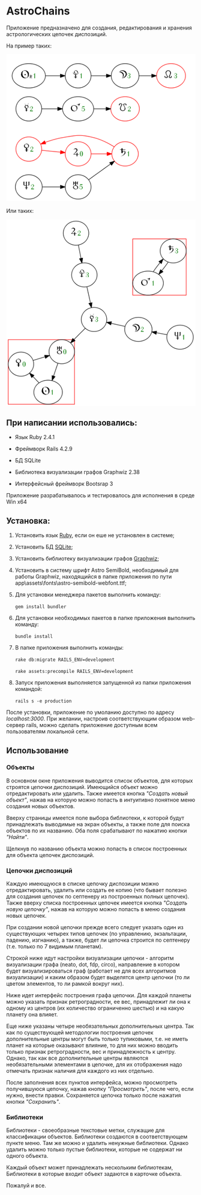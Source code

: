 # AstroChains

Приложение предназначено для создания, редактирования и хранения астрологических цепочек диспозиций.

На пример таких: 

![Пример построенной цепочки](https://github.com/AlexGenK/AstroChains/blob/master/pict/pict1.png)

Или таких: 

![Еще пример построенной цепочки](https://github.com/AlexGenK/AstroChains/blob/master/pict/pict2.png)

## При написании использовались:

* Язык Ruby 2.4.1

* Фреймворк Rails 4.2.9

* БД SQLite

* Библиотека визуализации графов Graphwiz 2.38

* Интерфейсный фреймворк Bootsrap 3 

Приложение разрабатывалось и тестировалось для исполнения в среде Win x64

## Установка:

1. Установить язык [Ruby](https://www.ruby-lang.org/en/), если он еше не установлен в системе;

2. Установить БД [SQLite](https://www.sqlite.org/);

3. Установить библиотеку визуализации графов [Graphwiz](http://www.graphviz.org/Download..php);

4. Установить в систему шрифт Astro SemiBold, необходимый для работы Graphwiz, находящийся в папке приложения по пути app\assets\fonts\astro-semibold-webfont.ttf;

5. Для установки менеджера пакетов выполнить команду:

	`gem install bundler`

6. Для установки необходимых пакетов в папке приложения выполнить команду:

	`bundle install`

7. В папке приложения выполнить команды:

  	`rake db:migrate RAILS_ENV=development`

  	`rake assets:precompile RAILS_ENV=development`

8. Запуск приложения выполняется запущенной из папки приложения командой:

  	`rails s -e production`

После установки, приложение по умоланию доступно по адресу *localhost:3000*. При желании, настроив соответствующим образом web-сервер rails, можно сделать приложение доступным всем пользователям локальной сети. 

## Использование

### Объекты

В основном окне приложения выводится список объектов, для которых строятся цепочки диспозиций. Имеющийся объект можно отредактировать или удалить. Также имеется кнопка *"Создать новый объект"*, нажав на которую можно попасть в интуитивно понятное меню создания новых объектов.

Вверху страницы имеется поле выбора библиотеки, к которой будут принадлежать выводимые на экран объекты, а также поле для поиска объектов по их названию. Оба поля срабатывают по нажатию кнопки *"Найти"*.

Щелкнув по названию объекта можно попасть в список построенных для объекта цепочек диспозиций.

### Цепочки диспозиций

Каждую имеющуюся в списке цепочку диспозиции можно отредактировать, удалить или создать ее копию (что бывает полезно для создания цепочек по септенеру из построенных полных цепочек). Также вверху списка построенных цепочек имеется кнопка *"Создать новую цепочку"*, нажав на которую можно попасть в меню создания новых цепочек.

При создании новой цепочки прежде всего следует указать один из существующих четырех типов цепочек (по управлению, экзальтации, падению, изгнанию), а также, будет ли цепочка строится по септенеру (т.е. только по 7 видимым планетам).

Строкой ниже идут настройки визуализации цепочки - алгоритм визуализации графа (neato, dot, fdp, circo), направление в котором будет визуализироваться граф (работает не для всех алгоритмов визуализации) и каким образом будет выделятся центр цепочки (то ли цветом элементов, то ли рамкой вокруг них).

Ниже идет интерфейс построения графа цепочки. Для каждой планеты можно указать признак ретроградности, ее вес, принадлежит ли она к одному из центров (их количество ограниченно шестью) и на какую планету она влияет.

Еще ниже указаны четыре необязательных дополнительных центра. Так как по существующей методологии построения цепочек дополнительные центры могут быть только тупиковыми, т.е. не иметь планет на которые оказывают влияние, то для них можно вводить только признак ретроградности, вес и принадлежность к центру. Однако, так как все дополнительные центры являются необязательными элементами в цепочке, для их отображения надо отмечать признак наличия для каждого из них отдельно.

После заполнения всех пунктов интерфейса, можно просмотреть получившуюся цепочку, нажав кнопку *"Просмотреть"*, после чего, если нужно, внести правки. Сохраняется цепочка только после нажатия кнопки *"Сохранить"*.

### Библиотеки

Библиотеки - своеобразные текстовые метки, служащие для классификации объектов. Библиотеки создаются в соответствующем пункте меню. Там же можно и удалить ненужные библиотеки. Однако удалить можно только пустые библиотеки, которые не содержат ни одного объекта.

Каждый объект может принадлежать нескольким библиотекам, Библиотеки в которые входит объект задаются в карточке объекта.

Пожалуй и все.
